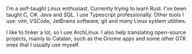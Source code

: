 I'm a self-taught Linux enthusiast. Currently trying to learn Rust.
I've been taught C, C#, Java and SQL. I use Typescript professionally.
Other tools I use: vim, VSCode, JetBrains software, git and many Linux system utilities.

I like to tinker a lot, so I use ArchLinux. I also help translating open-source projects, mainly to Catalan, such as the Gnome apps and some other GTK ones that I usually use myself.

